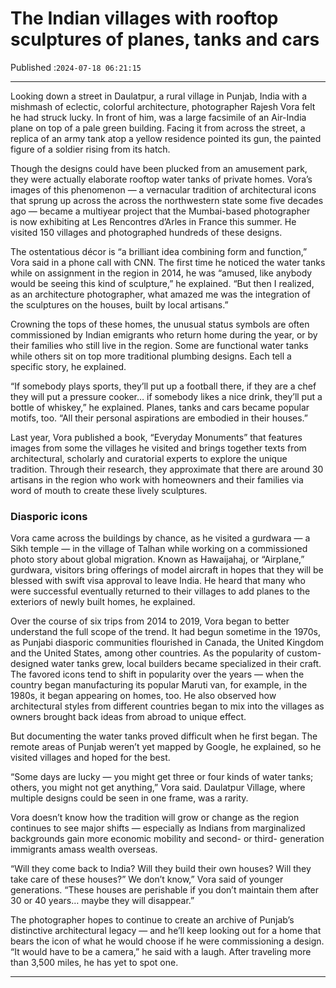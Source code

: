 # The Indian villages with rooftop sculptures of planes, tanks and cars

Published :`2024-07-18 06:21:15`

---

Looking down a street in Daulatpur, a rural village in Punjab, India with a mishmash of eclectic, colorful architecture, photographer Rajesh Vora felt he had struck lucky. In front of him, was a large facsimile of an Air-India plane on top of a pale green building. Facing it from across the street, a replica of an army tank atop a yellow residence pointed its gun, the painted figure of a soldier rising from its hatch.

Though the designs could have been plucked from an amusement park, they were actually elaborate rooftop water tanks of private homes. Vora’s images of this phenomenon — a vernacular tradition of architectural icons that sprung up across the across the northwestern state some five decades ago — became a multiyear project that the Mumbai-based photographer is now exhibiting at Les Rencontres d’Arles in France this summer. He visited 150 villages and photographed hundreds of these designs.

The ostentatious décor is “a brilliant idea combining form and function,” Vora said in a phone call with CNN. The first time he noticed the water tanks while on assignment in the region in 2014, he was “amused, like anybody would be seeing this kind of sculpture,” he explained. “But then I realized, as an architecture photographer, what amazed me was the integration of the sculptures on the houses, built by local artisans.”

Crowning the tops of these homes, the unusual status symbols are often commissioned by Indian emigrants who return home during the year, or by their families who still live in the region. Some are functional water tanks while others sit on top more traditional plumbing designs. Each tell a specific story, he explained.

“If somebody plays sports, they’ll put up a football there, if they are a chef they will put a pressure cooker… if somebody likes a nice drink, they’ll put a bottle of whiskey,” he explained. Planes, tanks and cars became popular motifs, too. “All their personal aspirations are embodied in their houses.”

Last year, Vora published a book, “Everyday Monuments” that features images from some the villages he visited and brings together texts from architectural, scholarly and curatorial experts to explore the unique tradition. Through their research, they approximate that there are around 30 artisans in the region who work with homeowners and their families via word of mouth to create these lively sculptures.

### Diasporic icons

Vora came across the buildings by chance, as he visited a gurdwara — a Sikh temple — in the village of Talhan while working on a commissioned photo story about global migration. Known as Hawaijahaj, or “Airplane,” gurdwara, visitors bring offerings of model aircraft in hopes that they will be blessed with swift visa approval to leave India. He heard that many who were successful eventually returned to their villages to add planes to the exteriors of newly built homes, he explained.

Over the course of six trips from 2014 to 2019, Vora began to better understand the full scope of the trend. It had begun sometime in the 1970s, as Punjabi diasporic communities flourished in Canada, the United Kingdom and the United States, among other countries. As the popularity of custom-designed water tanks grew, local builders became specialized in their craft. The favored icons tend to shift in popularity over the years — when the country began manufacturing its popular Maruti van, for example, in the 1980s, it began appearing on homes, too. He also observed how architectural styles from different countries began to mix into the villages as owners brought back ideas from abroad to unique effect.

But documenting the water tanks proved difficult when he first began. The remote areas of Punjab weren’t yet mapped by Google, he explained, so he visited villages and hoped for the best.

“Some days are lucky — you might get three or four kinds of water tanks; others, you might not get anything,” Vora said. Daulatpur Village, where multiple designs could be seen in one frame, was a rarity.

Vora doesn’t know how the tradition will grow or change as the region continues to see major shifts — especially as Indians from marginalized backgrounds gain more economic mobility and second- or third- generation immigrants amass wealth overseas.

“Will they come back to India? Will they build their own houses? Will they take care of these houses?” We don’t know,” Vora said of younger generations. “These houses are perishable if you don’t maintain them after 30 or 40 years… maybe they will disappear.”

The photographer hopes to continue to create an archive of Punjab’s distinctive architectural legacy — and he’ll keep looking out for a home that bears the icon of what he would choose if he were commissioning a design. “It would have to be a camera,” he said with a laugh. After traveling more than 3,500 miles, he has yet to spot one.

---

